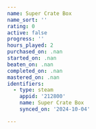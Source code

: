 ```yaml
---
name: Super Crate Box
name_sort: ''
rating: 0
active: false
progress: ''
hours_played: 2
purchased_on: .nan
started_on: .nan
beaten_on: .nan
completed_on: .nan
mastered_on: .nan
identifiers:
  - type: steam
    appid: '212800'
    name: Super Crate Box
    synced_on: '2024-10-04'

---
```

